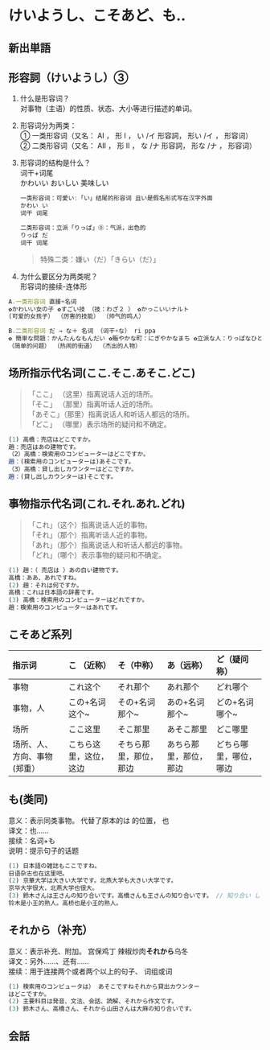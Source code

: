 # けいようし、こそあど、も..

## 新出単語

<vue-audio file="../audio/3-1-たんご.mp4" loop />

## 形容詞（けいようし）③

1. 什么是形容词？  
   对事物（主语）的性质、状态、大小等进行描述的单词。
2. 形容词分为两类：  
   ① 一类形容词（又名： AⅠ ， 形 Ⅰ ， い /イ 形容詞， 形い /イ ， 形容词）  
   ② 二类形容词（又名： AⅡ ， 形 Ⅱ ， な /ナ 形容詞， 形な /ナ ， 形容词）
3. 形容词的结构是什么？  
    词干+词尾  
    かわいい おいしい 美味しい

   ```ts
   一类形容词：可愛い:「い」结尾的形容词 且い是假名形式写在汉字外面
   かわい い
   词干 词尾
   ```

   ```ts
   二类形容词：立派「りっぱ」⓪：气派，出色的
   りっぱ だ
   词干 词尾
   ```

   > 特殊二类：嫌い（だ）「きらい（だ）」

4. 为什么要区分为两类呢？  
   形容词的接续-连体形

```ts
A.一类形容词 直接+名词
✿かわいい女の子 ✿すごい技 （技：わざ２ ） ✿かっこいいナルト
(可爱的女孩子） （厉害的技能） （帅气的鸣人）
```

```ts
B.二类形容词 だ → な＋ 名词 （词干+な） ri ppa
✿ 簡単な問題：かんたんなもんだい ✿賑やかな町：にぎやかなまち ✿立派な人：りっぱなひと
（简单的问题） （热闹的街道） （杰出的人物）
```

## 场所指示代名词(ここ.そこ.あそこ.どこ)

> 「ここ」 （这里）指离说话人近的场所。  
> 「そこ」 （那里）指离听话人近的场所。  
> 「あそこ」（那里）指离说话人和听话人都远的场所。  
> 「どこ」 （哪里）表示场所的疑问和不确定。

```ts
(1) 高橋：売店はどこですか。
趙：売店はあの建物です。
（2）高橋：検索用のコンピューターはどこですか。
趙：(検索用のコンピューターは)あそこです。
（3）高橋：貸し出しカウンターはどこですか。
趙：(貸し出しカウンターは)そこです。
```

## 事物指示代名词(これ.それ.あれ.どれ)

> 「これ」（这个）指离说话人近的事物。  
> 「それ」（那个）指离听话人近的事物。  
> 「あれ」（那个）指离说话人和听话人都远的事物。  
> 「どれ」（哪个）表示事物的疑问和不确定。

```ts
(1) 趙：（ 売店は ）あの白い建物です。
高橋：ああ、あれですね。
(2) 趙：それは何ですか。
高橋：これは日本語の辞書です。
(3) 高橋：検索用のコンピューターはどれですか。
趙：検索用のコンピューターはあれです。
```

## こそあど系列

| 指示词                      | こ （近称）            | そ（中称）             | あ（远称）             | ど（疑问称）           |
| :-------------------------- | :--------------------- | :--------------------- | :--------------------- | :--------------------- |
| 事物                        | これ这个               | それ那个               | あれ那个               | どれ哪个               |
| 事物，人                    | この+名词 这个~        | その+名词 那个~        | あの+名词 那个~        | どの+名词 哪个~        |
| 场所                        | ここ这里               | そこ那里               | あそこ那里             | どこ哪里               |
| 场所、人、方向、事物(郑重） | こちら这里，这位，这边 | そちら那里，那位，那边 | あちら那里，那位，那边 | どちら哪里，哪位，哪边 |

## も(类同)

意义：表示同类事物。 代替了原本的は 的位置， 也  
译文：也……  
接续：名词+も  
说明：提示句子的话题

```ts
(1) 日本語の雑誌もここですね。
日语杂志也在这里吧。
(2) 京華大学は大きい大学です。北燕大学も大きい大学です。
京华大学很大，北燕大学也很大。
(3) 鈴木さんは王さんの知り合いです。高橋さんも王さんの知り合いです。 // 知り合い しりあい
铃木是小王的熟人。高桥也是小王的熟人。
```

## それから（补充）

意义：表示补充、附加。 宫保鸡丁 辣椒炒肉**それから**乌冬  
译文：另外……、还有……  
接续：用于连接两个或者两个以上的句子、 词组或词

```ts
(1) 検索用のコンピュータは） あそこですねそれから貸出カウンター
はどこですか。
(2) 主要科目は発音、文法、会話、読解、それから作文です。
(3) 鈴木さん、高橋さん、それから山田さんは大麻の知り合いです。
```

## 会話

<vue-audio file="../audio/3-1-かいわ.mp3" loop=true></vue-audio>
